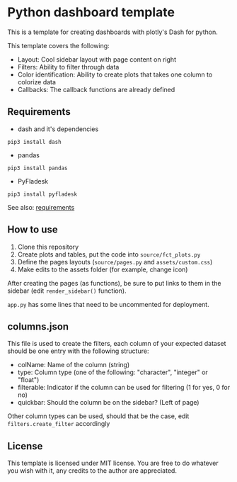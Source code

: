 # Python dashboard template

This is a template for creating dashboards with plotly's Dash for python.

This template covers the following:

- Layout: Cool sidebar layout with page content on right
- Filters: Ability to filter through data
- Color identification: Ability to create plots that takes one column to colorize data
- Callbacks: The callback functions are already defined

## Requirements

- dash and it's dependencies
```
pip3 install dash
```

- pandas
```
pip3 install pandas
```

- PyFladesk
```
pip3 install pyfladesk
```

See also: [requirements](requirements.txt)

## How to use

1. Clone this repository
2. Create plots and tables, put the code into `source/fct_plots.py`
3. Define the pages layouts (`source/pages.py` and `assets/custom.css`)
4. Make edits to the assets folder (for example, change icon)

After creating the pages (as functions), be sure to put links to them in the sidebar (edit `render_sidebar()` function).

`app.py` has some lines that need to be uncommented for deployment.

## columns.json

This file is used to create the filters, each column of your expected dataset should be one entry with the following structure:
- colName: Name of the column (string)
- type: Column type (one of the following: "character", "integer" or "float")
- filterable: Indicator if the column can be used for filtering (1 for yes, 0 for no)
- quickbar: Should the column be on the sidebar? (Left of page)

Other column types can be used, should that be the case, edit `filters.create_filter` accordingly

## License

This template is licensed under MIT license. You are free to do whatever you wish with it, any credits to the author are appreciated.
